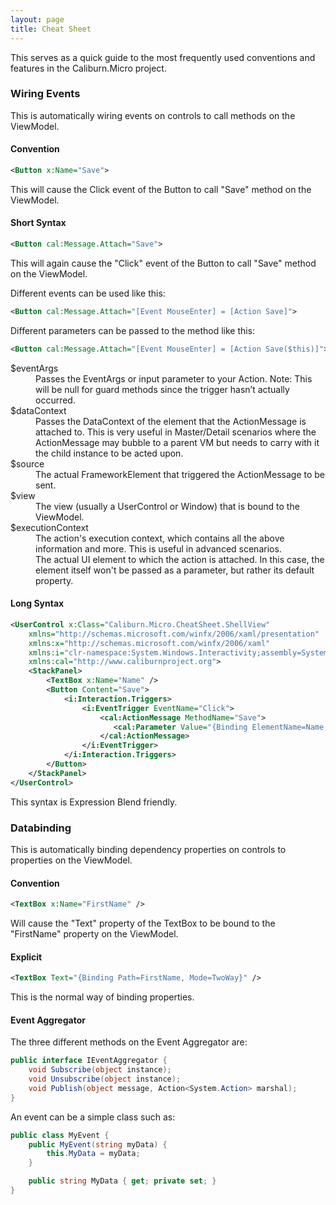 ```yaml
---
layout: page
title: Cheat Sheet
---
```


This serves as a quick guide to the most frequently used conventions and features in the Caliburn.Micro project. 

### Wiring Events
This is automatically wiring events on controls to call methods on the ViewModel.

#### Convention

``` xml
<Button x:Name="Save">
```
This will cause the Click event of the Button to call "Save" method on the ViewModel. 

#### Short Syntax

``` xml
<Button cal:Message.Attach="Save">
```

This will again cause the "Click" event of the Button to call "Save" method on the ViewModel. 

Different events can be used like this: 

``` xml
<Button cal:Message.Attach="[Event MouseEnter] = [Action Save]">
```

Different parameters can be passed to the method like this:

``` xml
<Button cal:Message.Attach="[Event MouseEnter] = [Action Save($this)]"> 
``` 

<dl>
	<dt>$eventArgs</dt>
	<dd>Passes the EventArgs or input parameter to your Action. Note: This will be null for guard methods since the trigger hasn’t actually occurred.</dd>
	<dt>$dataContext</dt>
	<dd>Passes the DataContext of the element that the ActionMessage is attached to. This is very useful in Master/Detail scenarios where the ActionMessage may bubble to a parent VM but needs to carry with it the child instance to be acted upon.</dd>
	<dt>$source</dt>
	<dd>The actual FrameworkElement that triggered the ActionMessage to be sent.</dd>
	<dt>$view</dt>
	<dd>The view (usually a UserControl or Window) that is bound to the ViewModel.</dd>
	<dt>$executionContext</dt>
	<dd>The action's execution context, which contains all the above information and more. This is useful in advanced scenarios.</dd>
	<dd>The actual UI element to which the action is attached. In this case, the element itself won't be passed as a parameter, but rather its default property.</dd>
</dl>


#### Long Syntax

``` xml
<UserControl x:Class="Caliburn.Micro.CheatSheet.ShellView"
    xmlns="http://schemas.microsoft.com/winfx/2006/xaml/presentation" 
    xmlns:x="http://schemas.microsoft.com/winfx/2006/xaml" 
    xmlns:i="clr-namespace:System.Windows.Interactivity;assembly=System.Windows.Interactivity" 
    xmlns:cal="http://www.caliburnproject.org"> 
    <StackPanel> 
        <TextBox x:Name="Name" />
        <Button Content="Save"> 
            <i:Interaction.Triggers> 
                <i:EventTrigger EventName="Click"> 
                    <cal:ActionMessage MethodName="Save"> 
                       <cal:Parameter Value="{Binding ElementName=Name, Path=Text}" /> 
                    </cal:ActionMessage> 
                </i:EventTrigger> 
            </i:Interaction.Triggers> 
        </Button> 
    </StackPanel> 
</UserControl>
```

This syntax is Expression Blend friendly. 

### Databinding

This is automatically binding dependency properties on controls to properties on the ViewModel.

#### Convention

``` xml
<TextBox x:Name="FirstName" />
```

Will cause the "Text" property of the TextBox to be bound to the "FirstName" property on the ViewModel. 

#### Explicit

``` xml
<TextBox Text="{Binding Path=FirstName, Mode=TwoWay}" />
```

This is the normal way of binding properties.

#### Event Aggregator

The three different methods on the Event Aggregator are:

``` csharp
public interface IEventAggregator {  
    void Subscribe(object instance);  
    void Unsubscribe(object instance);  
    void Publish(object message, Action<System.Action> marshal);  
}
```

An event can be a simple class such as:

``` csharp
public class MyEvent {
    public MyEvent(string myData) {
        this.MyData = myData;
    }

    public string MyData { get; private set; }
}
```